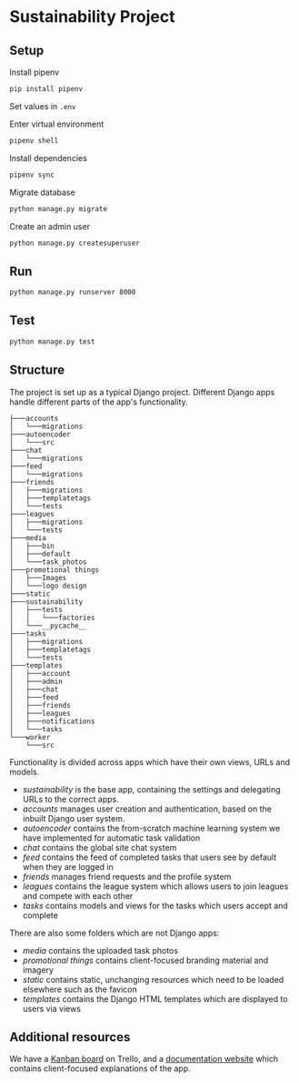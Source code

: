 # Sustainability Project

## Setup

Install pipenv

```bash
pip install pipenv
```

Set values in `.env`

Enter virtual environment

```bash
pipenv shell
```

Install dependencies

```bash
pipenv sync
```

Migrate database

```bash
python manage.py migrate
```

Create an admin user

```bash
python manage.py createsuperuser
```

## Run

```bash
python manage.py runserver 8000
```

## Test
```bash
python manage.py test
```

## Structure
The project is set up as a typical Django project. Different Django apps handle different parts of the app's
functionality. 
```
├───accounts
│   └───migrations
├───autoencoder
│   └───src
├───chat
│   └───migrations
├───feed
│   └───migrations
├───friends
│   ├───migrations
│   ├───templatetags
│   └───tests
├───leagues
│   ├───migrations
│   └───tests
├───media
│   ├───bin
│   ├───default
│   └───task_photos
├───promotional things
│   ├───Images
│   └───logo design
├───static
├───sustainability
│   ├───tests
│   │   └───factories
│   └───__pycache__
├───tasks
│   ├───migrations
│   ├───templatetags
│   └───tests
├───templates
│   ├───account
│   ├───admin
│   ├───chat
│   ├───feed
│   ├───friends
│   ├───leagues
│   ├───notifications
│   └───tasks
└───worker
    └───src
   ```
Functionality is divided across apps which have their own views, URLs and models.
* *sustainability* is the base app, containing the settings and delegating URLs to the correct apps.
* *accounts* manages user creation and authentication, based on the inbuilt Django user system.
* *autoencoder* contains the from-scratch machine learning system we have implemented for automatic task validation
* *chat* contains the global site chat system
* *feed* contains the feed of completed tasks that users see by default when they are logged in
* *friends* manages friend requests and the profile system
* *leagues* contains the league system which allows users to join leagues and compete with each other
* *tasks* contains models and views for the tasks which users accept and complete

There are also some folders which are not Django apps:
* *media* contains the uploaded task photos
* *promotional things* contains client-focused branding material and imagery
* *static* contains static, unchanging resources which need to be loaded elsewhere such as the favicon
* *templates* contains the Django HTML templates which are displayed to users via views

## Additional resources
We have a [Kanban board](https://trello.com/b/DwykNGu4/kanban-board) on Trello, and a [documentation website](https://docs.sustainandgain.fun/) which contains client-focused explanations of the app.

